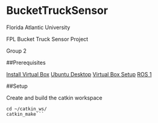 # BucketTruckSensor

Florida Atlantic University 

FPL Bucket Truck Sensor Project 

Group 2



##Prerequisites 

[Install Virtual Box](https://www.virtualbox.org/wiki/Downloads)
[Ubuntu Desktop](https://ubuntu.com/download/desktop)
[Virtual Box Setup](https://ubuntu.com/tutorials/how-to-run-ubuntu-desktop-on-a-virtual-machine-using-virtualbox#1-overview)
[ROS 1](https://wiki.ros.org/noetic/Installation/Ubuntu)


##Setup

Create and build the catkin workspace
```mkdir -p ~/catkin_ws/src 
cd ~/catkin_ws/ 
catkin_make```
